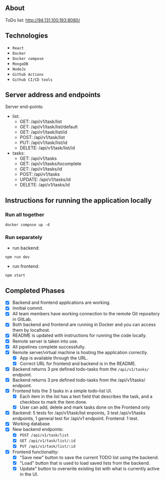## About
ToDo list: http://94.131.100.193:8080/

## Technologies
- ```React```
- ```Docker```
- ```Docker compose```
- ```MongoDB```
- ```NodeJs```
- ```Github Actions```
- ```Github CI/CD tools```

## Server address and endpoints
Server end-points:
-  list:
    - GET: /api/v1/task/list
    - GET: /api/v1/task/list/default
    - GET: /api/v1/task/list/id
    - POST: /api/v1/task/list
    - PUT: /api/v1/task/list/id
    - DELETE: /api/v1/task/list/id
-  tasks:
    - GET: /api/v1/tasks
    - GET: /api/v1/tasks/tocomplete
    - GET: /api/v1/tasks/id
    - POST: /api/v1/tasks
    - UPDATE: /api/v1/tasks/id
    - DELETE: /api/v1/tasks/id


## Instructions for running the application locally
### Run all together
```
docker compose up -d
```

### Run separately
- run backend:
```
npm run dev
```

- run frontend:
```
npm start
```


## Completed Phases
- [x] Backend and frontend applications are working.
- [x] Innitial commit.
- [x] All team members have working connection to the remote Git repository in GitLab.
- [x] Both backend and frontend are running in Docker and you can access them by localhost.
- [x] README is updated with instructions for running the code locally.
- [x] Remote server is taken into use.
- [x] All pipelines complete successfully.
- [x] Remote server/virtual machine is hosting the application correctly.
    - [x] App is available through the URL.
    - [x] Correct URL for frontend and backend is in the README.
- [x] Backend returns 3 pre defined todo-tasks from the ```/api/v1/tasks/``` endpoint.
- [x] Backend returns 3 pre defined todo-tasks from the /api/v1/tasks/ endpoint.
- [x] Frontend lists the 3 tasks in a simple todo-list UI.
    - [x] Each item in the list has a text field that describes the task, and a checkbox to mark the item done.
    - [x] User can add, delete and mark tasks done on the Frontend only
- [x] Backend: 5 tests for /api/v1/task/list enpoints, 3 test /api/v1/tasks endpoints, 1 general test for /api/v1 endpoint. Frontend: 1 test.
- [x] Working database
- [x] New backend endpoints:
    - [x] ```POST /api/v1/task/list```
    - [x] ```GET /api/v1/task/list/:id```
    - [x] ```PUT /api/v1/task/list/:id```
- [x] Frontend functionality:
    - [x] "Save new" button to save the current TODO list using the backend.
    - [x] "Load" button that is used to load saved lists from the backend.
    - [x] Update" button to overwrite existing list with what is currently active in the UI.